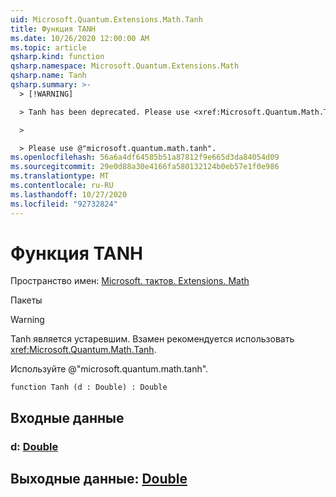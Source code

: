 ```yaml
---
uid: Microsoft.Quantum.Extensions.Math.Tanh
title: Функция TANH
ms.date: 10/26/2020 12:00:00 AM
ms.topic: article
qsharp.kind: function
qsharp.namespace: Microsoft.Quantum.Extensions.Math
qsharp.name: Tanh
qsharp.summary: >-
  > [!WARNING]

  > Tanh has been deprecated. Please use <xref:Microsoft.Quantum.Math.Tanh> instead.

  >

  > Please use @"microsoft.quantum.math.tanh".
ms.openlocfilehash: 56a6a4df64585b51a87812f9e665d3da84054d09
ms.sourcegitcommit: 29e0d88a30e4166fa580132124b0eb57e1f0e986
ms.translationtype: MT
ms.contentlocale: ru-RU
ms.lasthandoff: 10/27/2020
ms.locfileid: "92732824"
---
```

# <a name="tanh-function"></a>Функция TANH

Пространство имен: [Microsoft. тактов. Extensions. Math](xref:Microsoft.Quantum.Extensions.Math)

Пакеты [](https://nuget.org/packages/)


> [!WARNING]
> Tanh является устаревшим. Взамен рекомендуется использовать <xref:Microsoft.Quantum.Math.Tanh>.
>
> Используйте @"microsoft.quantum.math.tanh".



```qsharp
function Tanh (d : Double) : Double
```


## <a name="input"></a>Входные данные

### <a name="d--double"></a>d: [Double](xref:microsoft.quantum.lang-ref.double)





## <a name="output--double"></a>Выходные данные: [Double](xref:microsoft.quantum.lang-ref.double)

